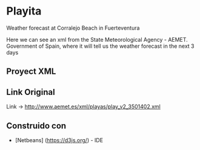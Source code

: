 # Playita
Weather forecast at Corralejo Beach in Fuerteventura

Here we can see an xml from the State Meteorological Agency - AEMET. Government of Spain, where it will tell us the weather forecast in the next 3 days

## Proyect XML

## Link Original
Link -> http://www.aemet.es/xml/playas/play_v2_3501402.xml

## Construido con

* [Netbeans] (https://d3js.org/) - IDE
